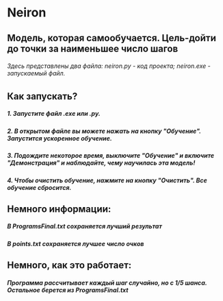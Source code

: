 # Neiron
## Модель, которая самообучается. Цель-дойти до точки за наименьшее число шагов

###### Здесь представлены два файла: neiron.py - код проекта; neiron.exe - запускаемый файл.
## Как запускать?
##### 1. Запустите файл .exe или .py.
##### 2. В открытом файле вы можете нажать на кнопку "Обучение". Запустится ускоренное обучение.  
##### 3. Подождите некоторое время, выключите "Обучение" и включите "Демонстрация" и наблюдайте, чему научилась эта модель! 
##### 4. Чтобы очистить обучение, нажмите на кнопку "Очистить". Все обучение сбросится. 

## Немного информации:
##### В ProgramsFinal.txt сохраняется лучший результат
##### В points.txt сохраняется лучшее число очков

## Немного, как это работает:
##### Программа рассчитывает каждый шаг случайно, но с 1/5 шанса. Остальное берется из ProgramsFinal.txt


